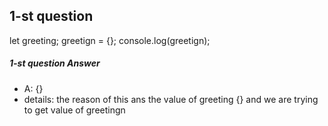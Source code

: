 ## 1-st question 
let greeting;
greetign = {};
console.log(greetign);

##### 1-st question Answer
- A: {}
- details: the reason of this ans the value of  greeting  {} and we are  trying to get value  of greetingn